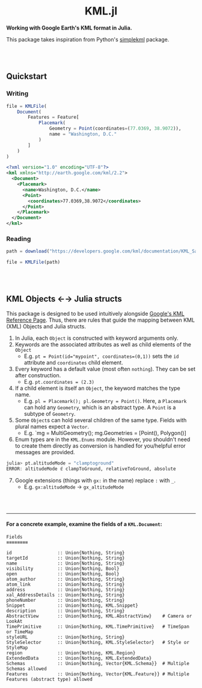 <h1 align="center">KML.jl</h1>

**Working with Google Earth's KML format in Julia.**

This package takes inspiration from Python's [simplekml](https://simplekml.readthedocs.io/en/latest/)
package.

<br>
<br>

## Quickstart

### Writing

```julia
file = KMLFile(
    Document(
        Features = Feature[
            Placemark(
                Geometry = Point(coordinates=(77.0369, 38.9072)),
                name = "Washington, D.C."
            )
        ]
    )
)
```


```xml
<?xml version="1.0" encoding="UTF-8"?>
<kml xmlns="http://earth.google.com/kml/2.2">
  <Document>
    <Placemark>
      <name>Washington, D.C.</name>
      <Point>
        <coordinates>77.0369,38.9072</coordinates>
      </Point>
    </Placemark>
  </Document>
</kml>
```


### Reading

```julia
path = download("https://developers.google.com/kml/documentation/KML_Samples.kml")

file = KMLFile(path)
```


<br>
<br>


## KML Objects ←→ Julia structs

This package is designed to be used intuitively alongside [Google's KML Reference Page](https://developers.google.com/kml/documentation/kmlreference).  Thus, there are rules that guide the mapping between KML (XML) Objects and Julia structs.

1. In Julia, each `Object` is constructed with keyword arguments only.
2. Keywords are the associated attributes as well as child elements of the `Object`
    - E.g. `pt = Point(id="mypoint", coordinates=(0,1))` sets the `id` attribute and `coordinates` child element.
3. Every keyword has a default value (most often `nothing`).  They can be set after construction.
    - E.g. `pt.coordinates = (2.3)`
4. If a child element is itself an `Object`, the keyword matches the type name.
    - E.g. `pl = Placemark(); pl.Geometry = Point()`.  Here, a `Placemark` can hold any `Geometry`, which is an abstract type.  A `Point` is a subtype of `Geometry`.
5. Some `Object`s can hold several children of the same type.  Fields with plural names expect a `Vector`.
    - E.g. `mg = MultiGeometry(); mg.Geometries = [Point(), Polygon()]
6. Enum types are in the `KML.Enums` module.  However, you shouldn't need to create them directly as conversion is handled for you/helpful error messages are provided.

```julia
julia> pt.altitudeMode = "clamptoground"
ERROR: altitudeMode ∉ clampToGround, relativeToGround, absolute
```

7. Google extensions (things with `gx:` in the name) replace `:` with `_`.
    - E.g. `gx:altitudeMode` → `gx_altitudeMode`


<br><br>

---

#### For a concrete example, examine the fields of a `KML.Document`:

```
Fields
≡≡≡≡≡≡≡≡

id                 :: Union{Nothing, String}
targetId           :: Union{Nothing, String}
name               :: Union{Nothing, String}
visibility         :: Union{Nothing, Bool}
open               :: Union{Nothing, Bool}
atom_author        :: Union{Nothing, String}
atom_link          :: Union{Nothing, String}
address            :: Union{Nothing, String}
xal_AddressDetails :: Union{Nothing, String}
phoneNumber        :: Union{Nothing, String}
Snippet            :: Union{Nothing, KML.Snippet}
description        :: Union{Nothing, String}
AbstractView       :: Union{Nothing, KML.AbstractView}    # Camera or LookAt
TimePrimitive      :: Union{Nothing, KML.TimePrimitive}   # TimeSpan or TimeMap
styleURL           :: Union{Nothing, String}
StyleSelector      :: Union{Nothing, KML.StyleSelector}   # Style or StyleMap
region             :: Union{Nothing, KML.Region}
ExtendedData       :: Union{Nothing, KML.ExtendedData}
Schemas            :: Union{Nothing, Vector{KML.Schema}}  # Multiple Schemas allowed
Features           :: Union{Nothing, Vector{KML.Feature}} # Multiple Features (abstract type) allowed
```


<br>
<br>
